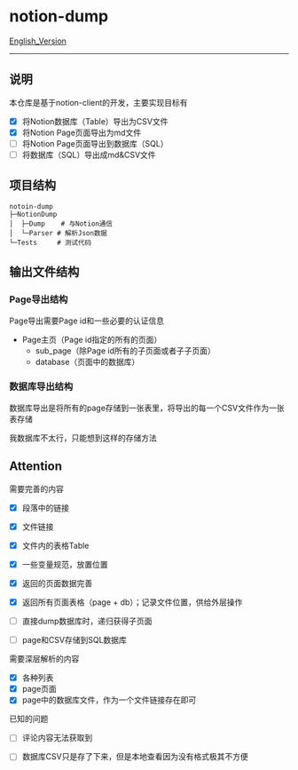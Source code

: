 # notion-dump

[English_Version](https://github.com/delta1037/notion-dump/blob/main/README_En.md)

------

## 说明

本仓库是基于notion-client的开发，主要实现目标有

- [x] 将Notion数据库（Table）导出为CSV文件
- [x] 将Notion Page页面导出为md文件
- [ ] 将Notion Page页面导出到数据库（SQL）
- [ ] 将数据库（SQL）导出成md&CSV文件

## 项目结构

```shell
notoin-dump
├─NotionDump
│  ├─Dump    # 与Notion通信
│  └─Parser # 解析Json数据
└─Tests 	# 测试代码
```

## 输出文件结构

### Page导出结构

Page导出需要Page id和一些必要的认证信息

-   Page主页（Page id指定的所有的页面）
    -   sub_page（除Page id所有的子页面或者子子页面）
    -   database（页面中的数据库）

### 数据库导出结构

数据库导出是将所有的page存储到一张表里，将导出的每一个CSV文件作为一张表存储

我数据库不太行，只能想到这样的存储方法

## Attention

需要完善的内容
- [x] 段落中的链接
- [x] 文件链接 
- [x] 文件内的表格Table
- [x] 一些变量规范，放置位置
- [x] 返回的页面数据完善
- [x] 返回所有页面表格（page + db）；记录文件位置，供给外层操作
- [ ] 直接dump数据库时，递归获得子页面
- [ ] page和CSV存储到SQL数据库


需要深层解析的内容
- [x] 各种列表
- [x] page页面
- [x] page中的数据库文件，作为一个文件链接存在即可

已知的问题
- [ ] 评论内容无法获取到
- [ ] 数据库CSV只是存了下来，但是本地查看因为没有格式极其不方便


